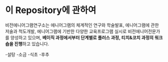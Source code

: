# 이 Repository에 관하여

비전에니어그램연구소는 에니어그램의 체계적인 연구와 학술발표, 에니어그램에 관한 저술과 척도개발, 에니어그램에 기반한 다양한 교육프로그램 실시로 비전에니어전문가를 양성하고 있으며, **베이직 과정에서부터 단계별로 플러스 과정, 티치&코치 과정의 워크숍을 진행**하고 있습니다.

-설탕
-소금
-식초
-후추
